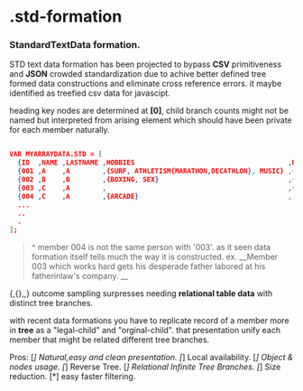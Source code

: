 # .std-formation

### StandardTextData formation.

STD text data formation has been projected
to bypass **CSV** primitiveness and **JSON** crowded standardization due to achive better defined tree formed data constructions
and eliminate cross reference errors.
it maybe identified as treefied csv data for javascipt.

heading key nodes are determined at **[0]**,
child branch counts might not be named but interpreted from arising element which should have been private for each member naturally.
```json

VAR MYARRAYDATA.STD = [
  {ID  ,NAME ,LASTNAME ,HOBBIES                                      ,REVENUES                           ,CHILDS     ,PARENTS}, 
  {001 ,A    ,A        ,{SURF, ATHLETISM{MARATHON,DECATHLON}, MUSIC} ,{2014{MARCH{$2000},APRIL{$1750}}}  ,{012,003}  ,dead},
  {002 ,B    ,B        ,{BOXING, SEX}                                ,{2014{APRIL{$150}}}                ,003        ,dead},
  {003 ,C    ,A        ,                                             ,{2014{MARCH{$6000},APRIL{$8750}}}  ,           ,{FATHER{002,001},MOTHER{/*-other-kind-parenthoods-"reverse.Tree"-*/}}},
  {004 ,C    ,A        ,{ARCADE}                                     ,                                   ,           ,001},
  ...
  ..
  .
];
```
> ^ member 004 is not the same person with '003'.
as it seen data formation itself tells much the way it is constructed.
> ex. __Member 003 which works hard gets his desperade father labored at his fatherinlaw's company. __

{,{},,} outcome sampling surpresses needing **relational table data** with distinct tree branches.

with recent data formations you have to replicate record of a member more in **tree** as a "legal-child" and "orginal-child".
that presentation unify each member that might be related different tree branches.

Pros:
[*] Natural,easy and clean presentation.
[*] Local availability.
[*] Object & nodes usage.
[*] Reverse Tree.
[*] Relational Infinite Tree Branches.
[*] Size reduction.
[*] easy faster filtering.

